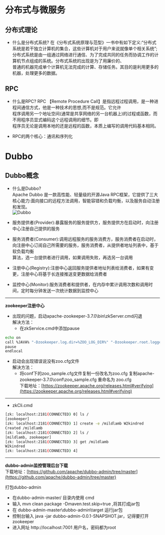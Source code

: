 # 分布式与微服务
## 分布式理论
- 什么是分布式系统?
在《分布式系统原理与范型》一书中有如下定义:“分布式系统是若干独立计算机的集合，这些计算机对于用户来说就像单个相关系统”;  
分布式系统是由一组通过网络进行通信、为了完成共同的任务而协调工作的计算机节点组成的系统。分布式系统的出现是为了用廉价的、  
普通的机器完成单个计算机无法完成的计算、存储任务。其目的是利用更多的机器，处理更多的数据。

## RPC
- 什么是RPC?
RPC 【Remote Procedure Call】是指远程过程调用，是一种进程间通信方式，他是一种技术的思想,而不是规范。它允许  
程序调用另一个地址空间(通常是共享网络的另一台机器上)的过程或函数，而不用程序员显式编码这个远程调用的细节。即  
程序员无论是调用本地的还是远程的函数，本质上编写的调用代码基本相同。

- RPC的两个核心：通讯和序列化

# Dubbo
## Dubbo概念
- 什么是Dubbo?  
Apache Dubbo 是一款高性能、轻量级的开源Java RPC框架，它提供了三大核心能力:面向接口的远程方法调用，智能容错和负载均衡，以及服务自动注册和发现。  
![Dubbo](https://camo.githubusercontent.com/e11a2ff9575abc290657ba3fdbff5d36f1594e7add67a72e0eda32e449508eef/68747470733a2f2f647562626f2e6170616368652e6f72672f696d67732f6172636869746563747572652e706e67)

- 服务提供者(Provider):暴露服务的服务提供方，服务提供方在启动时，向注册中心注册自己提供的服务
- 服务消费者(Consumer):调用远程服务的服务消费方，服务消费者在启动时，向注册中心订阅自己所需要的服务，服务消费者，从提供者地址列表中，基于软负载均衡  
算法，选一台提供者进行调用，如果调用失败，再选另一台调用
- 注册中心(Registry):注册中心返回服务提供者地址列表给消费者，如果有变更，注册中心将基于长连接推送变更数据给消费者
- 监控中心(Monitor):服务消费者和提供者，在内存中累计调用次数和调用时间，定时每分钟发送一次统计数据到监控中心

_____
**zookeeper注册中心**  
- 出现的问题，启动apache-zookeeper-3.7.0\bin\zkServer.cmd闪退  
解决方法：  
  - 在zkService.cmd中添加pause
```bash
echo on
call %JAVA% "-Dzookeeper.log.dir=%ZOO_LOG_DIR%" "-Dzookeeper.root.logger=%ZOO_LOG4J_PROP%" "-Dzookeeper.log.file=%ZOO_LOG_FILE%" "-XX:+HeapDumpOnOutOfMemoryError" "-XX:OnOutOfMemoryError=cmd /c taskkill /pid %%%%p /t /f" -cp "%CLASSPATH%" %ZOOMAIN% "%ZOOCFG%" %*
pause
endlocal
```
- 启动会出现错误说没有zoo.cfg文件  
解决方法：  
  - 将conf下的zoo_sample.cfg文件复制一份改名为zoo.cfg
复制apache-zookeeper-3.7.0\conf\zoo_sample.cfg  重命名为 zoo.cfg   
下载地址：[https://zookeeper.apache.org/releases.html#verifying](https://zookeeper.apache.org/releases.html#verifying)
_____

- zkCli.cmd
```bash
[zk: localhost:2181(CONNECTED) 0] ls /
[zookeeper]
[zk: localhost:2181(CONNECTED) 1] create -e /mildlamb W2kindred
Created /mildlamb
[zk: localhost:2181(CONNECTED) 2] ls /
[mildlamb, zookeeper]
[zk: localhost:2181(CONNECTED) 3] get /mildlamb
W2kindred
[zk: localhost:2181(CONNECTED) 4]
```
_____
 **dubbo-admin监控管理后台下载**  
下载地址：[https://github.com/apache/dubbo-admin/tree/master](https://github.com/apache/dubbo-admin/tree/master)

打包dubbo-admin  
- 在dubbo-admin-master/ 目录内使用 cmd   
- 输入 mvn clean package -Dmaven.test.skip=true ,将其打成jar包  
- 在 dubbo-admin-master\dubbo-admin\target 运行jar包  
- 控制台输入 java -jar dubbo-admin-0.0.1-SNAPSHOT.jar，记得要打开zookeeper  
- 进入网址 http://localhost:7001 用户名，密码都为root
